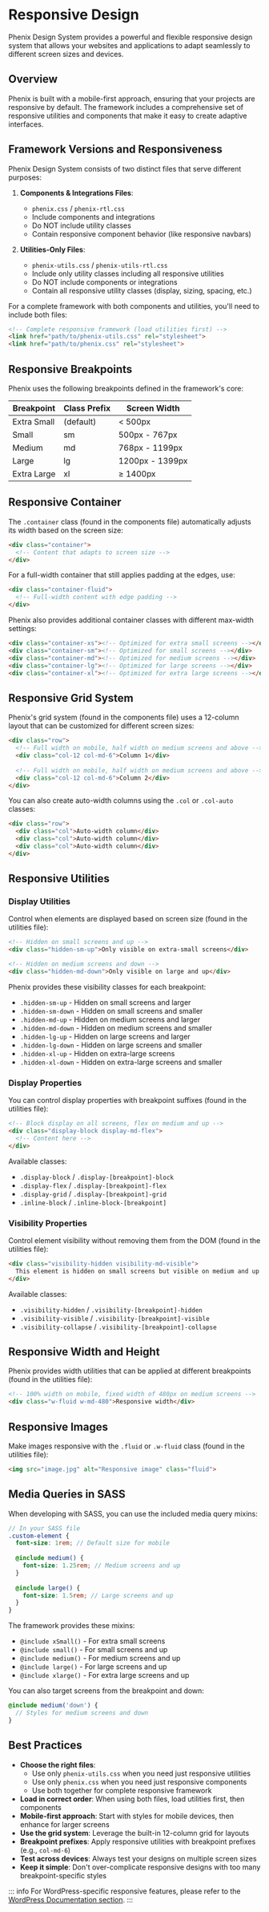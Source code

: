 # Responsive Design

Phenix Design System provides a powerful and flexible responsive design system that allows your websites and applications to adapt seamlessly to different screen sizes and devices.

## Overview

Phenix is built with a mobile-first approach, ensuring that your projects are responsive by default. The framework includes a comprehensive set of responsive utilities and components that make it easy to create adaptive interfaces.

## Framework Versions and Responsiveness

Phenix Design System consists of two distinct files that serve different purposes:

1. **Components & Integrations Files**:
   - `phenix.css` / `phenix-rtl.css`
   - Include components and integrations
   - Do NOT include utility classes
   - Contain responsive component behavior (like responsive navbars)

2. **Utilities-Only Files**:
   - `phenix-utils.css` / `phenix-utils-rtl.css`
   - Include only utility classes including all responsive utilities
   - Do NOT include components or integrations
   - Contain all responsive utility classes (display, sizing, spacing, etc.)

For a complete framework with both components and utilities, you'll need to include both files:

```html
<!-- Complete responsive framework (load utilities first) -->
<link href="path/to/phenix-utils.css" rel="stylesheet">
<link href="path/to/phenix.css" rel="stylesheet">
```

## Responsive Breakpoints

Phenix uses the following breakpoints defined in the framework's core:

| Breakpoint | Class Prefix | Screen Width |
|------------|--------------|--------------|
| Extra Small | (default) | < 500px |
| Small | sm | 500px - 767px |
| Medium | md | 768px - 1199px |
| Large | lg | 1200px - 1399px |
| Extra Large | xl | ≥ 1400px |

## Responsive Container

The `.container` class (found in the components file) automatically adjusts its width based on the screen size:

```html
<div class="container">
  <!-- Content that adapts to screen size -->
</div>
```

For a full-width container that still applies padding at the edges, use:

```html
<div class="container-fluid">
  <!-- Full-width content with edge padding -->
</div>
```

Phenix also provides additional container classes with different max-width settings:

```html
<div class="container-xs"><!-- Optimized for extra small screens --></div>
<div class="container-sm"><!-- Optimized for small screens --></div>
<div class="container-md"><!-- Optimized for medium screens --></div>
<div class="container-lg"><!-- Optimized for large screens --></div>
<div class="container-xl"><!-- Optimized for extra large screens --></div>
```

## Responsive Grid System

Phenix's grid system (found in the components file) uses a 12-column layout that can be customized for different screen sizes:

```html
<div class="row">
  <!-- Full width on mobile, half width on medium screens and above -->
  <div class="col-12 col-md-6">Column 1</div>
  
  <!-- Full width on mobile, half width on medium screens and above -->
  <div class="col-12 col-md-6">Column 2</div>
</div>
```

You can also create auto-width columns using the `.col` or `.col-auto` classes:

```html
<div class="row">
  <div class="col">Auto-width column</div>
  <div class="col">Auto-width column</div>
  <div class="col">Auto-width column</div>
</div>
```

## Responsive Utilities

### Display Utilities

Control when elements are displayed based on screen size (found in the utilities file):

```html
<!-- Hidden on small screens and up -->
<div class="hidden-sm-up">Only visible on extra-small screens</div>

<!-- Hidden on medium screens and down -->
<div class="hidden-md-down">Only visible on large and up</div>
```

Phenix provides these visibility classes for each breakpoint:
- `.hidden-sm-up` - Hidden on small screens and larger
- `.hidden-sm-down` - Hidden on small screens and smaller
- `.hidden-md-up` - Hidden on medium screens and larger
- `.hidden-md-down` - Hidden on medium screens and smaller
- `.hidden-lg-up` - Hidden on large screens and larger
- `.hidden-lg-down` - Hidden on large screens and smaller
- `.hidden-xl-up` - Hidden on extra-large screens
- `.hidden-xl-down` - Hidden on extra-large screens and smaller

### Display Properties

You can control display properties with breakpoint suffixes (found in the utilities file):

```html
<!-- Block display on all screens, flex on medium and up -->
<div class="display-block display-md-flex">
  <!-- Content here -->
</div>
```

Available classes:
- `.display-block` / `.display-[breakpoint]-block`
- `.display-flex` / `.display-[breakpoint]-flex`
- `.display-grid` / `.display-[breakpoint]-grid`
- `.inline-block` / `.inline-block-[breakpoint]`

### Visibility Properties

Control element visibility without removing them from the DOM (found in the utilities file):

```html
<div class="visibility-hidden visibility-md-visible">
  This element is hidden on small screens but visible on medium and up
</div>
```

Available classes:
- `.visibility-hidden` / `.visibility-[breakpoint]-hidden`
- `.visibility-visible` / `.visibility-[breakpoint]-visible`
- `.visibility-collapse` / `.visibility-[breakpoint]-collapse`

## Responsive Width and Height

Phenix provides width utilities that can be applied at different breakpoints (found in the utilities file):

```html
<!-- 100% width on mobile, fixed width of 480px on medium screens -->
<div class="w-fluid w-md-480">Responsive width</div>
```

## Responsive Images

Make images responsive with the `.fluid` or `.w-fluid` class (found in the utilities file):

```html
<img src="image.jpg" alt="Responsive image" class="fluid">
```

## Media Queries in SASS

When developing with SASS, you can use the included media query mixins:

```scss
// In your SASS file
.custom-element {
  font-size: 1rem; // Default size for mobile
  
  @include medium() {
    font-size: 1.25rem; // Medium screens and up
  }
  
  @include large() {
    font-size: 1.5rem; // Large screens and up
  }
}
```

The framework provides these mixins:
- `@include xSmall()` - For extra small screens
- `@include small()` - For small screens and up
- `@include medium()` - For medium screens and up
- `@include large()` - For large screens and up
- `@include xlarge()` - For extra large screens and up

You can also target screens from the breakpoint and down:
```scss
@include medium('down') {
  // Styles for medium screens and down
}
```

## Best Practices

- **Choose the right files**: 
  - Use only `phenix-utils.css` when you need just responsive utilities
  - Use only `phenix.css` when you need just responsive components
  - Use both together for complete responsive framework
- **Load in correct order**: When using both files, load utilities first, then components
- **Mobile-first approach**: Start with styles for mobile devices, then enhance for larger screens
- **Use the grid system**: Leverage the built-in 12-column grid for layouts
- **Breakpoint prefixes**: Apply responsive utilities with breakpoint prefixes (e.g., `col-md-6`)
- **Test across devices**: Always test your designs on multiple screen sizes
- **Keep it simple**: Don't over-complicate responsive designs with too many breakpoint-specific styles

::: info
For WordPress-specific responsive features, please refer to the [WordPress Documentation section](/wordpress/).
::: 